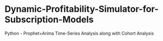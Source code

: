 # Dynamic-Profitability-Simulator-for-Subscription-Models
Python - Prophet+Arima Time-Series Analysis along with Cohort Analysis
